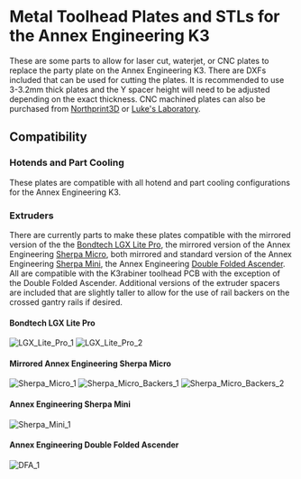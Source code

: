 # Metal Toolhead Plates and STLs for the Annex Engineering K3
These are some parts to allow for laser cut, waterjet, or CNC plates to replace the party plate on the Annex Engineering K3.  There are DXFs included that can be used for cutting the plates.  It is recommended to use 3-3.2mm thick plates and the Y spacer height will need to be adjusted depending on the exact thickness.  CNC machined plates can also be purchased from [Northprint3D](https://northprint3d.ca/product/k3-metal-toolhead-kit/) or [Luke's Laboratory](https://lukeslabonline.com/products/k3-metal-toolhead-kit?_pos=7&_sid=71ce67e35&_ss=r).

## Compatibility
### Hotends and Part Cooling
These plates are compatible with all hotend and  part cooling configurations for the Annex Engineering K3.

### Extruders
There are currently parts to make these plates compatible with the mirrored version of the the [Bondtech LGX Lite Pro](https://www.bondtech.se/product/lgx-lite-pro-extruder/), the mirrored version of the Annex Engineering [Sherpa Micro](https://github.com/Annex-Engineering/Sherpa_Micro-Extruder), both mirrored and standard version of the Annex Engineering [Sherpa Mini](https://github.com/Annex-Engineering/Sherpa_Mini-Extruder), the Annex Engineering [Double Folded Ascender](https://github.com/Annex-Engineering/Folded_Ascender-Extruder).  All are compatible with the K3rabiner toolhead PCB with the exception of the Double Folded Ascender.  Additional versions of the extruder spacers are included that are slightly taller to allow for the use of rail backers on the crossed gantry rails if desired.

#### Bondtech LGX Lite Pro
![LGX_Lite_Pro_1](Images/LGX_Lite_Pro_1.png)
![LGX_Lite_Pro_2](Images/LGX_Lite_Pro_2.png)

#### Mirrored Annex Engineering Sherpa Micro
![Sherpa_Micro_1](Images/Sherpa_Micro_1.png)
![Sherpa_Micro_Backers_1](Images/Sherpa_Micro_Backers_1.png)
![Sherpa_Micro_Backers_2](Images/Sherpa_Micro_Backers_2.png)

#### Annex Engineering Sherpa Mini
![Sherpa_Mini_1](Images/Sherpa_Mini_1.png)

#### Annex Engineering Double Folded Ascender
![DFA_1](Images/DFA_1.png)